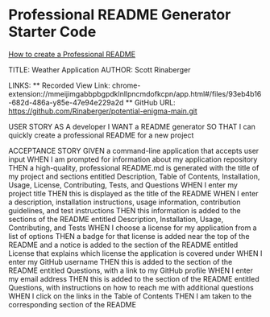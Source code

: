 # Professional README Generator Starter Code

[How to create a Professional README](https://coding-boot-camp.github.io/full-stack/github/professional-readme-guide)

TITLE: Weather Application
AUTHOR: Scott Rinaberger

LINKS:
    ** Recorded View Link: chrome-extension://mmeijimgabbpbgpdklnllpncmdofkcpn/app.html#/files/93eb4b16-682d-486a-y85e-47e94e229a2d
    ** GitHub URL: https://github.com/Rinaberger/potential-enigma-main.git


USER STORY
    AS A developer
        I WANT a README generator
        SO THAT I can quickly create a professional README for a new project

ACCEPTANCE STORY
    GIVEN a command-line application that accepts user input
    WHEN I am prompted for information about my application repository
        THEN a high-quality, professional README.md is generated with the title of my project and sections entitled Description, Table of Contents, Installation, Usage, License, Contributing, Tests, and Questions
    WHEN I enter my project title
        THEN this is displayed as the title of the README
    WHEN I enter a description, installation instructions, usage information, contribution guidelines, and test instructions
        THEN this information is added to the sections of the README entitled Description, Installation, Usage, Contributing, and Tests
    WHEN I choose a license for my application from a list of options
        THEN a badge for that license is added near the top of the README and a notice is added to the section of the README entitled License that explains which license the application is covered under
    WHEN I enter my GitHub username
        THEN this is added to the section of the README entitled Questions, with a link to my GitHub profile
    WHEN I enter my email address
        THEN this is added to the section of the README entitled Questions, with instructions on how to reach me with additional questions
    WHEN I click on the links in the Table of Contents
        THEN I am taken to the corresponding section of the README